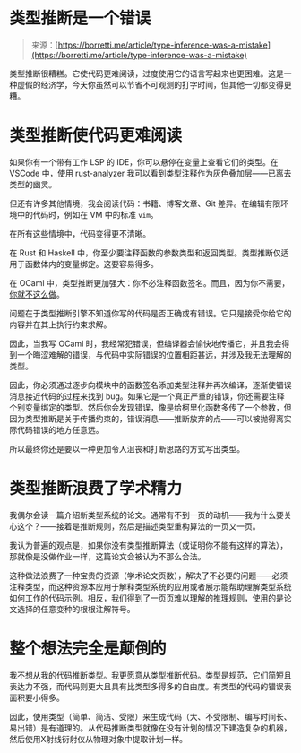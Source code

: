 <!--yml

category: 未分类

date: 2024-05-29 12:47:58

-->

# 类型推断是一个错误

> 来源：[https://borretti.me/article/type-inference-was-a-mistake](https://borretti.me/article/type-inference-was-a-mistake)

类型推断很糟糕。它使代码更难阅读，过度使用它的语言写起来也更困难。这是一种虚假的经济学，今天你虽然可以节省不可观测的打字时间，但其他一切都变得更糟。

# 类型推断使代码更难阅读

如果你有一个带有工作 LSP 的 IDE，你可以悬停在变量上查看它们的类型。在 VSCode 中，使用 rust-analyzer 我可以看到类型注释作为灰色叠加层——已离去类型的幽灵。

但还有许多其他情境，我会阅读代码：书籍、博客文章、Git 差异。在编辑有限环境中的代码时，例如在 VM 中的标准 `vim`。

在所有这些情境中，代码变得更不清晰。

在 Rust 和 Haskell 中，你至少要注释函数的参数类型和返回类型。类型推断仅适用于函数体内的变量绑定。这要容易得多。

在 OCaml 中，类型推断更加强大：你不必注释函数签名。而且，因为你不需要，[你就不这么做](/article/language-pragmatics)。

问题在于类型推断引擎不知道你写的代码是否正确或有错误。它只是接受你给它的内容并在其上执行约束求解。

因此，当我写 OCaml 时，我经常犯错误，但编译器会愉快地传播它，并且我会得到一个晦涩难解的错误，与代码中实际错误的位置相距甚远，并涉及我无法理解的类型。

因此，你必须通过逐步向模块中的函数签名添加类型注释并再次编译，逐渐使错误消息接近代码的过程来找到 bug。如果它是一个真正严重的错误，你还需要注释个别变量绑定的类型。然后你会发现错误，像是给柯里化函数多传了一个参数，但因为类型推断是关于传播约束的，错误消息——推断放弃的点——可以被抛得离实际代码错误的地方任意远。

所以最终你还是要以一种更加令人沮丧和打断思路的方式写出类型。

# 类型推断浪费了学术精力

我偶尔会读一篇介绍新类型系统的论文。通常有不到一页的动机——我为什么要关心这个？——接着是推断规则，然后是描述类型重构算法的一页又一页。

我认为普遍的观点是，如果你没有类型推断算法（或证明你不能有这样的算法），那就像是没做作业一样，这篇论文会被认为不那么合法。

这种做法浪费了一种宝贵的资源（学术论文页数），解决了不必要的问题——必须注释类型，而这种资源本应用于解释类型系统的应用或者展示能帮助理解类型系统如何工作的代码示例。相反，我们得到了一页页难以理解的推理规则，使用的是论文选择的任意变种的根根注解符号。

# 整个想法完全是颠倒的

我不想从我的代码推断类型。我更愿意从类型推断代码。类型是规范，它们简短且表达力不强，而代码则更大且具有比类型多得多的自由度。有类型的代码的错误表面积要小得多。

因此，使用类型（简单、简洁、受限）来生成代码（大、不受限制、编写时间长、易出错）是有道理的。从代码推断类型就像在没有计划的情况下建造复杂的机器，然后使用X射线衍射仪从物理对象中提取计划一样。
